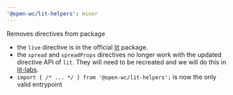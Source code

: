 ```yaml
---
'@open-wc/lit-helpers': minor
---
```


Removes directives from package

- the `live` directive is in the official [lit](https://lit.dev/docs/templates/directives/#live) package.
- the `spread` and `spreadProps` directives no longer work with the updated directive API of `lit`. They will need to be recreated and we will do this in [lit-labs](https://github.com/lit/lit/tree/main/packages/labs).
- `import { /* ... */ } from '@open-wc/lit-helpers';` is now the only valid entrypoint
